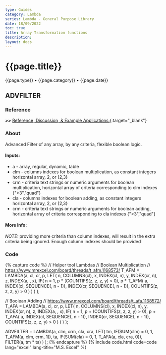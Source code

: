 ```yaml
---
type: Guides
category: Lambda
series: Lambda - General Purpose Library
date: 18/09/2022
toc: true
title: Array Transformation functions
description: 
layout: docs
---
```


# {{page.title}}
<time class="metadata" style="text-alstyleign:left"> {{page.type}} • {{page.category}} • {{page.date}}</time>

## ADVFILTER

### Reference

***>>*** [Reference, Discussion, & Example Applications:](https://www.mrexcel.com/board/threads/advflt.1168576/){:target="_blank"}

### About

Advanced Filter of any array, by any criteria, flexible boolean logic. 

#### Inputs:

  - a - array, regular, dynamic, table
  - clm - columns indexes for boolean multiplication, as constant integers horizontal array, 2, or {2,3}
  - crm - criteria text strings or numeric arguments for boolean multiplication, horizontal array of criteria corresponding to clm indexes {">3","quad"}
  - cla - columns indexes for boolean adding, as constant integers horizontal array, 2, or {2,3}
  - crm - criteria text strings or numeric arguments for boolean adding, horizontal array of criteria corresponding to cla indexes {">3","quad"}

#### More Info:

*NOTE:* providing more criteria than column indexes, will result in the extra criteria being ignored. Enough column indexes should be provided


### Code

{% capture code %}
// Helper tool Lambdas
// Boolean Multiplication
// https://www.mrexcel.com/board/threads/t_afm.1168573/
T_AFM = LAMBDA(a, cl, cr, p,
    LET(
        n, COLUMNS(cl),
        x, INDEX(cl, n),
        y, INDEX(cr, n),
        z, INDEX(a, , x),
        IF(
            n = 1,
            p * (COUNTIFS(z, z, z, y) > 0),
            p *
                T_AFM(
                    a,
                    INDEX(cl, SEQUENCE(, n - 1)),
                    INDEX(cr, SEQUENCE(, n - 1)),
                    COUNTIFS(z, z, z, y) > 0
                )
        )
    )
);

// Boolean Adding
// https://www.mrexcel.com/board/threads/t_afa.1168572/
T_AFA = LAMBDA(a, cl, cr, p,
    LET(
        n, COLUMNS(cl),
        x, INDEX(cl, n),
        y, INDEX(cr, n),
        z, INDEX(a, , x),
        IF(
            n = 1,
            p + (COUNTIFS(z, z, z, y) > 0),
            p +
                T_AFA(
                    a,
                    INDEX(cl, SEQUENCE(, n - 1)),
                    INDEX(cr, SEQUENCE(, n - 1)),
                    COUNTIFS(z, z, z, y) > 0
                )
        )
    )
);

ADVFILTER = LAMBDA(a, clm, crm, cla, cra,
    LET(
        tm, IF(SUM(clm) = 0, 1, T_AFM(a, clm, crm, 1)),
        ta, IF(SUM(cla) = 0, 1, T_AFA(a, cla, cra, 0)),
        FILTER(a, tm * ta)
    )
);
{% endcapture %}
{% include code.html code=code lang="excel" lang-title="M.S. Excel" %}